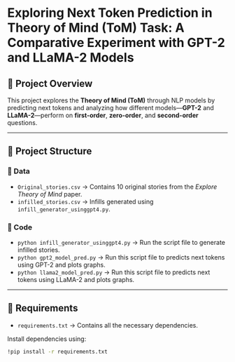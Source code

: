 # Exploring Next Token Prediction in Theory of Mind (ToM) Task: A Comparative Experiment with GPT-2 and LLaMA-2 Models

## 🧠 Project Overview

This project explores the **Theory of Mind (ToM)** through NLP models by predicting next tokens and analyzing how different models—**GPT-2** and **LLaMA-2**—perform on **first-order**, **zero-order**, and **second-order** questions.

---

## 📁 Project Structure

### 🔹 Data
- `Original_stories.csv` → Contains 10 original stories from the *Explore Theory of Mind* paper.
- `infilled_stories.csv` → Infills generated using `infill_generator_usinggpt4.py`.

### 🔹 Code
- `python infill_generator_usinggpt4.py` → Run the script file to generate infilled stories.
- `python gpt2_model_pred.py` → Run this script file to predicts next tokens using GPT-2 and plots graphs.
- `python llama2_model_pred.py` → Run this script file to predicts next tokens using LLaMA-2 and plots graphs.

---

## 🧰 Requirements

- `requirements.txt` → Contains all the necessary dependencies.

Install dependencies using:

```bash
!pip install -r requirements.txt
